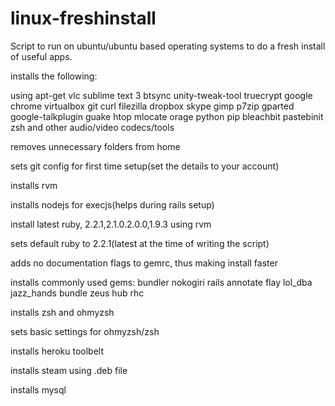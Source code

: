 # linux-freshinstall
Script to run on ubuntu/ubuntu based operating systems to do a fresh install of useful apps.

installs the following:

using apt-get
vlc
sublime text 3
btsync
unity-tweak-tool
truecrypt
google chrome
virtualbox
git
curl
filezilla
dropbox
skype
gimp
p7zip
gparted
google-talkplugin
guake
htop
mlocate
orage
python
pip
bleachbit
pastebinit
zsh
and other audio/video codecs/tools

removes unnecessary folders from home

sets git config for first time setup(set the details to your account)

installs rvm

installs nodejs for execjs(helps during rails setup)

install latest ruby, 2.2.1,2.1.0.2.0.0,1.9.3 using rvm

sets default ruby to 2.2.1(latest at the time of writing the script)

adds no documentation flags to gemrc, thus making install faster

installs commonly used gems:
bundler
nokogiri
rails
annotate
flay
lol_dba
jazz_hands bundle
zeus
hub
rhc

installs zsh and ohmyzsh

sets basic settings for ohmyzsh/zsh

installs heroku toolbelt

installs steam using .deb file

installs mysql

